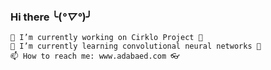 ### Hi there ╰(*°▽°*)╯

	🔭 I’m currently working on Cirklo Project 🚀
	🌱 I’m currently learning convolutional neural networks 🧠
	📫 How to reach me: www.adabaed.com 👓

